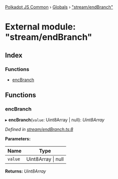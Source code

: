 [Polkadot JS Common](../README.md) › [Globals](../globals.md) › ["stream/endBranch"](_stream_endbranch_.md)

# External module: "stream/endBranch"

## Index

### Functions

* [encBranch](_stream_endbranch_.md#encbranch)

## Functions

###  encBranch

▸ **encBranch**(`value`: Uint8Array | null): *Uint8Array*

*Defined in [stream/endBranch.ts:8](https://github.com/polkadot-js/common/blob/408129d5/packages/trie-codec/src/stream/endBranch.ts#L8)*

**Parameters:**

Name | Type |
------ | ------ |
`value` | Uint8Array &#124; null |

**Returns:** *Uint8Array*
